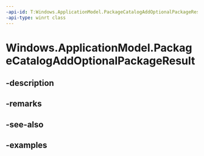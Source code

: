 ```yaml
---
-api-id: T:Windows.ApplicationModel.PackageCatalogAddOptionalPackageResult
-api-type: winrt class
---
```


<!-- Class syntax.
public class PackageCatalogAddOptionalPackageResult 
-->

# Windows.ApplicationModel.PackageCatalogAddOptionalPackageResult

## -description

## -remarks

## -see-also

## -examples

